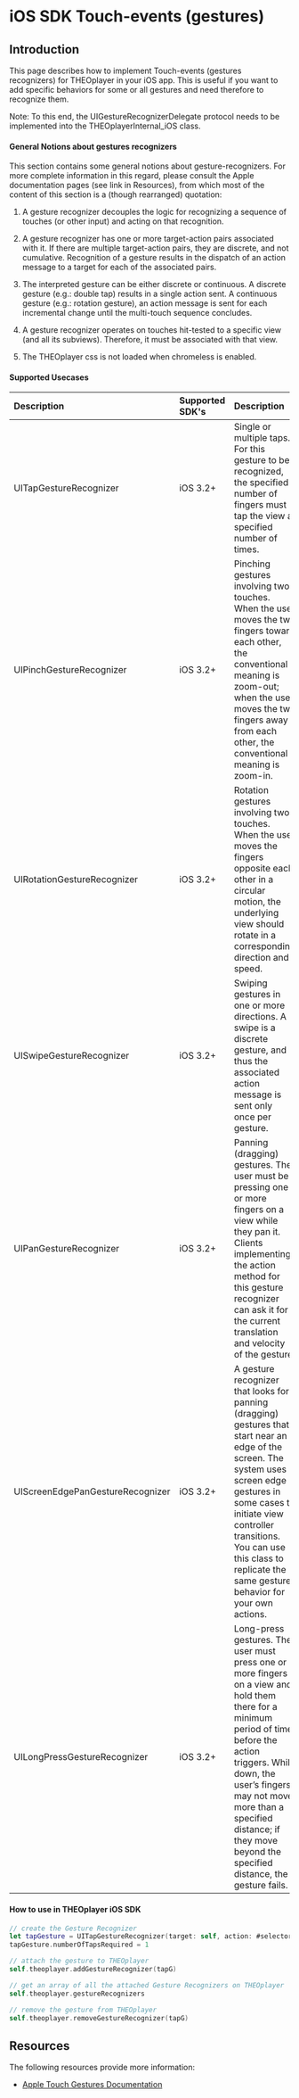 # iOS SDK Touch-events (gestures)

## Introduction

This page describes how to implement Touch-events (gestures recognizers) for THEOplayer in your iOS app. This is useful if you want to add specific behaviors for some or all gestures and need therefore to recognize them.

Note: To this end, the UIGestureRecognizerDelegate protocol needs to be implemented into the THEOplayerInternal_iOS class.  

#### General Notions about gestures recognizers

This section contains some general notions about gesture-recognizers. For more complete information in this regard, please consult the Apple documentation pages (see link in Resources), from which most of the content of this section is a (though rearranged) quotation:

1. A gesture recognizer decouples the logic for recognizing a sequence of touches (or other input) and acting on that recognition. 

2. A gesture recognizer has one or more target-action pairs associated with it. If there are multiple target-action pairs, they are discrete, and not cumulative. Recognition of a gesture results in the dispatch of an action message to a target for each of the associated pairs. 

3. The interpreted gesture can be either discrete or continuous. A discrete gesture (e.g.: double tap) results in a single action sent. A continuous gesture (e.g.: rotation gesture), an action message is sent for each incremental change until the multi-touch sequence concludes. 

4. A gesture recognizer operates on touches hit-tested to a specific view (and all its subviews). Therefore, it must be associated with that view.

5. The THEOplayer css is not loaded when chromeless is enabled.

#### Supported Usecases 

| Description      | Supported SDK's    |  Description |
| :---             |    :----           |:---          |
| UITapGestureRecognizer   | iOS 3.2+        | Single or multiple taps. For this gesture to be recognized, the specified number of fingers must tap the view a specified number of times.      |
| UIPinchGestureRecognizer   | iOS 3.2+        | Pinching gestures involving two touches. When the user moves the two fingers toward each other, the conventional meaning is zoom-out; when the user moves the two fingers away from each other, the conventional meaning is zoom-in.      |
| UIRotationGestureRecognizer   | iOS 3.2+        | Rotation gestures involving two touches. When the user moves the fingers opposite each other in a circular motion, the underlying view should rotate in a corresponding direction and speed.      |
| UISwipeGestureRecognizer   | iOS 3.2+        | Swiping gestures in one or more directions. A swipe is a discrete gesture, and thus the associated action message is sent only once per gesture.      |
| UIPanGestureRecognizer   | iOS 3.2+        | Panning (dragging) gestures. The user must be pressing one or more fingers on a view while they pan it. Clients implementing the action method for this gesture recognizer can ask it for the current translation and velocity of the gesture.      |
| UIScreenEdgePanGestureRecognizer   | iOS 3.2+        | A gesture recognizer that looks for panning (dragging) gestures that start near an edge of the screen. The system uses screen edge gestures in some cases to initiate view controller transitions. You can use this class to replicate the same gesture behavior for your own actions.      |
| UILongPressGestureRecognizer   | iOS 3.2+        | Long-press gestures. The user must press one or more fingers on a view and hold them there for a minimum period of time before the action triggers. While down, the user’s fingers may not move more than a specified distance; if they move beyond the specified distance, the gesture fails.      |

#### How to use in THEOplayer iOS SDK

```swift
// create the Gesture Recognizer
let tapGesture = UITapGestureRecognizer(target: self, action: #selector(self.tapGestureFired(sender:))) 
tapGesture.numberOfTapsRequired = 1

// attach the gesture to THEOplayer
self.theoplayer.addGestureRecognizer(tapG)

// get an array of all the attached Gesture Recognizers on THEOplayer
self.theoplayer.gestureRecognizers

// remove the gesture from THEOplayer
self.theoplayer.removeGestureRecognizer(tapG)
```

## Resources

The following resources provide more information:

- [Apple Touch Gestures Documentation](https://developer.apple.com/documentation/uikit/uigesturerecognizer)

